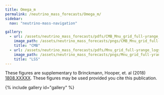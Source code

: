 ```yaml
---
title: Omega_m
permalink: /neutrino_mass_forecasts/Omega_m/
sidebar:
  nav: "neutrino-mass-navigation"

gallery:
  - url: /assets/neutrino_mass_forecasts/pdfs/CMB_Mnu_grid_full-yrange_logy_Omega_m.pdf
    image_path: /assets/neutrino_mass_forecasts/pngs/CMB_Mnu_grid_full-yrange_logy_Omega_m.png
    title: "CMB"
  - url: /assets/neutrino_mass_forecasts/pdfs/Mnu_grid_full-yrange_logy_Omega_m.pdf
    image_path: /assets/neutrino_mass_forecasts/pngs/Mnu_grid_full-yrange_logy_Omega_m.png
    title: "LSS"
---
```

These figures are supplementary to Brinckmann, Hooper, et. al (2018) [1808.XXXXX](https://arxiv.org/abs/1808.XXXXX). These figures may be used provided you cite this publication.

{% include gallery id="gallery" %}
